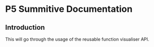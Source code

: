 # P5 Summitive Documentation
## Introduction
This will go through the usage of the reusable function visualiser API.